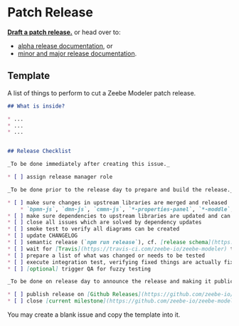 # Patch Release

__[Draft a patch release.](https://github.com/zeebe-io/zeebe-modeler/issues/new?body=%23%23+What+is+inside%3F%0A%0A*+...%0A*+...%0A*+...%0A%0A%0A%23%23+Release+Checklist%0A%0A_To+be+done+immediately+after+creating+this+issue._%0A%0A*+%5B+%5D+assign+release+manager+role%0A%0A_To+be+done+prior+to+the+release+day+to+prepare+and+build+the+release._%0A%0A*+%5B+%5D+make+sure+changes+in+upstream+libraries+are+merged+and+released%0A++++*+%60bpmn-js%60%2C+%60dmn-js%60%2C+%60cmmn-js%60%2C+%60*-properties-panel%60%2C+%60*-moddle%60%2C+...%0A*+%5B+%5D+make+sure+dependencies+to+upstream+libraries+are+updated+and+can+be+installed+%28%60rm+-rf+node_modules+%26%26+npm+i+%26%26+npm+run+all%60+works%29%0A*+%5B+%5D+close+all+issues+which+are+solved+by+dependency+updates%0A*+%5B+%5D+smoke+test+to+verify+all+diagrams+can+be+created%0A*+%5B+%5D+update+CHANGELOG%0A*+%5B+%5D+semantic+release+%28%60npm+run+release%60%29%2C+cf.+%5Brelease+schema%5D%28https%3A%2F%2Fgithub.com%2Fbpmn-io%2Finternal-docs%2Ftree%2Fmaster%2Frelease-schema%29%0A*+%5B+%5D+wait+for+%5BTravis%5D%28https%3A%2F%2Ftravis-ci.com%2Fzeebe-io%2Fzeebe-modeler%29+to+build+the+release%0A*+%5B+%5D+prepare+a+list+of+what+was+changed+or+needs+to+be+tested%0A*+%5B+%5D+execute+integration+test%2C+verifying+fixed+things+are+actually+fixed%0A*+%5B+%5D+%5Boptional%5D+trigger+QA+for+fuzzy+testing%0A%0A_To+be+done+on+release+day+to+announce+the+release+and+making+it+publically+available._%0A%0A*+%5B+%5D+publish+release+on+%5BGithub+Releases%5D%28https%3A%2F%2Fgithub.com%2Fzeebe-io%2Fzeebe-modeler%2Freleases%29%0A*+%5B+%5D+close+%5Bcurrent+milestone%5D%28https%3A%2F%2Fgithub.com%2Fzeebe-io%2Fzeebe-modeler%2Fmilestones%29&title=Release+Zeebe+Modeler+vX.X.X&labels=release)__ or head over to:
* [alpha release documentation](./ALPHA_RELEASE.md), or
* [minor and major release documentation](./RELEASE.md).

## Template

A list of things to perform to cut a Zeebe Modeler patch release.

```markdown
## What is inside?

* ...
* ...
* ...


## Release Checklist

_To be done immediately after creating this issue._

* [ ] assign release manager role

_To be done prior to the release day to prepare and build the release._

* [ ] make sure changes in upstream libraries are merged and released
    * `bpmn-js`, `dmn-js`, `cmmn-js`, `*-properties-panel`, `*-moddle`, ...
* [ ] make sure dependencies to upstream libraries are updated and can be installed (`rm -rf node_modules && npm i && npm run all` works)
* [ ] close all issues which are solved by dependency updates
* [ ] smoke test to verify all diagrams can be created
* [ ] update CHANGELOG
* [ ] semantic release (`npm run release`), cf. [release schema](https://github.com/bpmn-io/internal-docs/tree/master/release-schema)
* [ ] wait for [Travis](https://travis-ci.com/zeebe-io/zeebe-modeler) to build the release
* [ ] prepare a list of what was changed or needs to be tested
* [ ] execute integration test, verifying fixed things are actually fixed
* [ ] [optional] trigger QA for fuzzy testing

_To be done on release day to announce the release and making it publically available._

* [ ] publish release on [Github Releases](https://github.com/zeebe-io/zeebe-modeler/releases)
* [ ] close [current milestone](https://github.com/zeebe-io/zeebe-modeler/milestones)
```

You may create a blank issue and copy the template into it.
